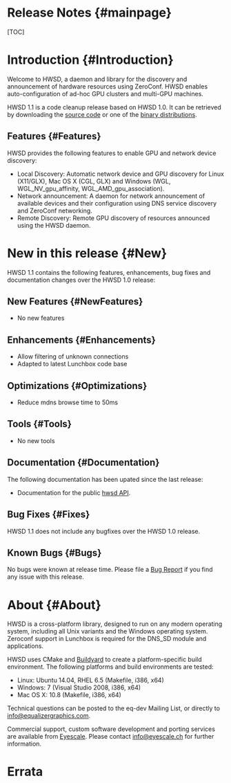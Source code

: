 Release Notes {#mainpage}
============

[TOC]

# Introduction {#Introduction}

Welcome to HWSD, a daemon and library for the discovery and announcement
of hardware resources using ZeroConf. HWSD enables auto-configuration of
ad-hoc GPU clusters and multi-GPU machines.

HWSD 1.1 is a code cleanup release based on HWSD 1.0. It can be retrieved by
downloading the
[source code](https://github.com/Eyescale/hwsd/archive/1.1.0.tar.gz)
or one of the
[binary distributions](https://launchpad.net/~bbp/+archive/ppa).

## Features {#Features}

HWSD provides the following features to enable GPU and network device discovery:

* Local Discovery: Automatic network device and GPU discovery for Linux
  (X11/GLX), Mac OS X (CGL, GLX) and Windows (WGL, WGL_NV_gpu_affinity,
  WGL_AMD_gpu_association).
* Network announcement: A daemon for network announcement of available
  devices and their configuration using DNS service discovery and ZeroConf
  networking.
* Remote Discovery: Remote GPU discovery of resources announced using
  the HWSD daemon.

# New in this release {#New}

HWSD 1.1 contains the following features, enhancements, bug fixes and
documentation changes over the HWSD 1.0 release:

## New Features {#NewFeatures}

* No new features

## Enhancements {#Enhancements}

* Allow filtering of unknown connections
* Adapted to latest Lunchbox code base

## Optimizations {#Optimizations}

* Reduce mdns browse time to 50ms

## Tools {#Tools}

* No new tools

## Documentation {#Documentation}

The following documentation has been upated since the last release:

* Documentation for the public
  [hwsd API](http://eyescale.github.io/hwsd-1.1/index.html).

## Bug Fixes {#Fixes}

HWSD 1.1 does not include any bugfixes over the HWSD 1.0 release.

## Known Bugs {#Bugs}

No bugs were known at release time. Please file a
[Bug Report](https://github.com/Eyescale/hwsd/issues)
if you find any issue with this release.

# About {#About}

HWSD is a cross-platform library, designed to run on any modern
operating system, including all Unix variants and the Windows operating
system.  Zeroconf support in Lunchbox is required for the DNS_SD module
and applications.

HWSD uses CMake and [Buildyard](https://github.com/Eyescale/Buildyard)
to create a platform-specific build environment. The following platforms
and build environments are tested:

* Linux: Ubuntu 14.04, RHEL 6.5 (Makefile, i386, x64)
* Windows: 7 (Visual Studio 2008, i386, x64)
* Mac OS X: 10.8 (Makefile, i386, x64)

Technical questions can be posted to the eq-dev Mailing List, or
directly to info@equalizergraphics.com.

Commercial support, custom software development and porting services are
available from [Eyescale](http://www.eyescale.ch). Please contact
[info@eyescale.ch](mailto:info@eyescale.ch?subject=HWSD%20support)
for further information.

# Errata
